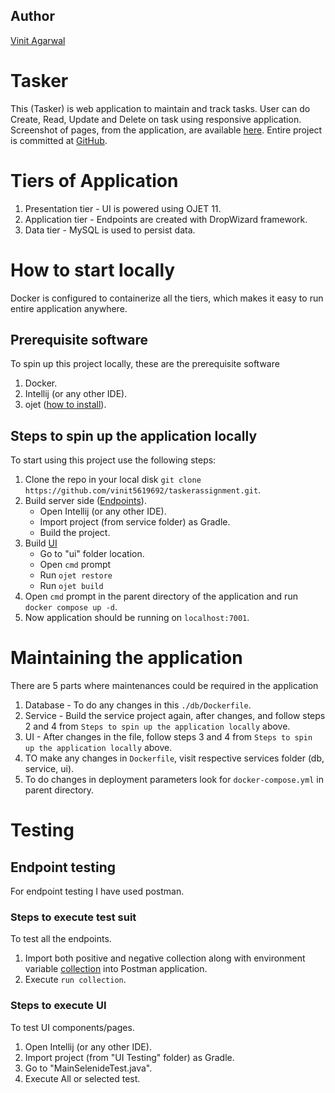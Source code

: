 
## Author
[Vinit Agarwal](https://github.com/vinit5619692)

# Tasker

This (Tasker) is web application to maintain and track tasks.
User can do Create, Read, Update and Delete on task using responsive application.
Screenshot of pages, from the application, are available [here](https://github.com/vinit5619692/taskerassignment/tree/main/screenshot).
Entire project is committed at [GitHub](https://github.com/vinit5619692/taskerassignment).


# Tiers of Application

1. Presentation tier - UI is powered using OJET 11.
2. Application tier - Endpoints are created with DropWizard framework.
3. Data tier - MySQL is used to persist data.


# How to start locally

Docker is configured to containerize all the tiers, which makes it easy to run entire application anywhere.

## Prerequisite software
To spin up this project locally, these are the prerequisite software
1. Docker.
2. Intellij (or any other IDE).
3. ojet ([how to install](https://docs.oracle.com/en/learn/jet-install-cli/index.html#task-3-verify-the-oracle-jet-command-line-interface)).

## Steps to spin up the application locally
To start using this project use the following steps:
1. Clone the repo in your local disk `git clone https://github.com/vinit5619692/taskerassignment.git`.
2. Build server side ([Endpoints](https://github.com/vinit5619692/taskerassignment/tree/main/service)).
    - Open Intellij (or any other IDE).
    - Import project (from service folder) as Gradle.
    - Build the project.
3. Build [UI](https://github.com/vinit5619692/taskerassignment/tree/main/ui)
    - Go to "ui" folder location.
    - Open `cmd` prompt
    - Run `ojet restore`
    - Run `ojet build`
4. Open `cmd` prompt in the parent directory of the application and run `docker compose up -d`.
5. Now application should be running on `localhost:7001`.

# Maintaining the application
There are 5 parts where maintenances could be required in the application 
1. Database - To do any changes in this `./db/Dockerfile`.
2. Service - Build the service project again, after changes, and follow steps 2 and 4 from `Steps to spin up the application locally` above.
3. UI - After changes in the file, follow steps 3 and 4 from `Steps to spin up the application locally` above.
4. TO make any changes in `Dockerfile`, visit respective services folder (db, service, ui).
5. To do changes in deployment parameters look for `docker-compose.yml` in parent directory.

# Testing 

## Endpoint testing
For endpoint testing I have used postman.
### Steps to execute test suit
To test all the endpoints.
1. Import both positive and negative collection along with environment variable [collection](https://github.com/vinit5619692/taskerassignment/tree/main/postman%20collection) into Postman application.
3. Execute `run collection`.

### Steps to execute UI 
To test UI components/pages.
1. Open Intellij (or any other IDE).
2. Import project (from "UI Testing" folder) as Gradle.
3. Go to "MainSelenideTest.java".
4. Execute All or selected test.

